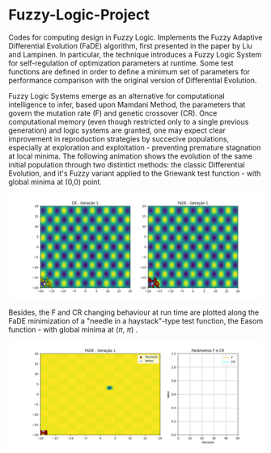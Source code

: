 # Fuzzy-Logic-Project
Codes for computing design in Fuzzy Logic. Implements the Fuzzy Adaptive Differential Evolution (FaDE) algorithm, first presented in the paper by Liu and Lampinen. In particular, the technique introduces a Fuzzy Logic System for self-regulation of optimization parameters at runtime. Some test functions are defined in order to define a minimum set of parameters for performance comparison with the original version of Differential Evolution.

Fuzzy Logic Systems emerge as an alternative for computational intelligence to infer, based upon Mamdani Method, the parameters that govern the mutation rate (F) and genetic crossover (CR). Once computational memory (even though restricted only to a single previous generation) and logic systems are granted, one may expect clear improvement in reproduction strategies by succecive populations, especially at exploration and exploitation - preventing premature stagnation at local minima. The following animation shows the evolution of the same initial population through two distintict methods: the classic Differential Evolution, and it's Fuzzy variant applied to the Griewank test function - with global minima at (0,0) point.

![me](https://github.com/Beprados/Fuzzy-Logic-Project/blob/main/griewank_de_fade.gif)

Besides, the F and CR changing behaviour at run time are plotted along the FaDE minimization of a "needle in a haystack"-type test function, the Easom function - with global minima at ($\pi$, $\pi$) .

![me](https://github.com/Beprados/Fuzzy-Logic-Project/blob/main/easom_fade_with_fcr.gif)
